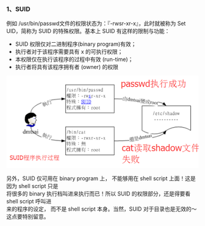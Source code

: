### 1、SUID

例如 /usr/bin/passwd文件的权限状态为：『-rwsr-xr-x』，此时就被称为 Set UID，简称为 SUID 的特殊权限。基本上 SUID 有这样的限制与功能：

* SUID 权限仅对二进制程序\(binary program\)有效；
* 执行者对于该程序需要具有 x 的可执行权限；
* 本权限仅在执行该程序的过程中有效 \(run-time\)；
* 执行者将具有该程序拥有者 \(owner\) 的权限

![](/assets/SUID程序执行过程.png)

另外，SUID 仅可用在 binary program 上， 不能够用在 shell script 上面！这是因为 shell script 只是  
将很多的 binary 执行档叫进来执行而已！所以 SUID 的权限部分，还是得要看 shell script 呼叫进  
来的程序的设定， 而不是 shell script 本身。当然，SUID 对于目录也是无效的～这点要特别留意。

